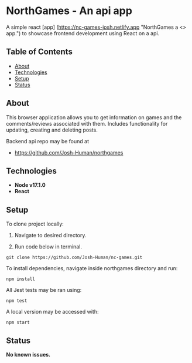 # NorthGames - An api app

A simple react [app] (https://nc-games-josh.netlify.app "NorthGames a <> app.") to showcase frontend development using React on a api.

## Table of Contents

-   [About](#About)
-   [Technologies](#tech)
-   [Setup](#setup)
-   [Status](#Status)

## **About**

This browser application allows you to get information on games and the comments/reviews associated with them. Includes functionality for updating, creating and deleting posts.

Backend api repo may be found at

-   https://github.com/Josh-Human/northgames

## **Technologies**

-   **Node v17.1.0**
-   **React**

## **Setup**

To clone project locally:

1.  Navigate to desired directory.
2.  Run code below in terminal.
    </ol>

        git clone https://github.com/Josh-Human/nc-games.git

To install dependencies, navigate inside northgames directory and run:

    npm install

All Jest tests may be ran using:

    npm test

A local version may be accessed with:

    npm start

## **Status**

**No known issues.**
